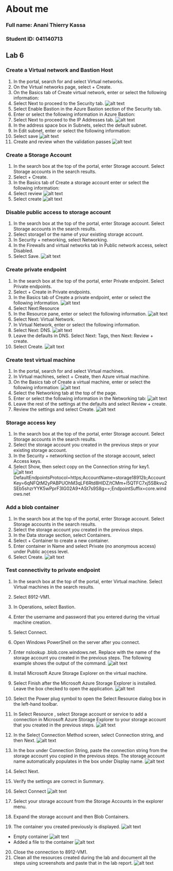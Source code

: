 # About me 
### Full name: Anani Thierry Kassa
### Student ID: 041140713

## Lab 6
### Create a Virtual network and Bastion Host

1.	In the portal, search for and select Virtual networks.
2.	On the Virtual networks page, select + Create.
3.	On the Basics tab of Create virtual network, enter or select the following information:
4.	Select Next to proceed to the Security tab.
![alt text](1-4.PNG)
5.	Select Enable Bastion in the Azure Bastion section of the Security tab.
6.	Enter or select the following information in Azure Bastion:
7.	Select Next to proceed to the IP Addresses tab.
![alt text](5-7.PNG)
8.	In the address space box in Subnets, select the default subnet.
9.	In Edit subnet, enter or select the following information:
10.	Select save
![alt text](8-10.PNG)
11.	Create and review when the validation passes
![alt text](11.PNG)

### Create a Storage Account
1.	In the search box at the top of the portal, enter Storage account. Select Storage accounts in the search results.
2.	Select + Create.
3.	In the Basics tab of Create a storage account enter or select the following information:
4.	Select review 
![alt text](b1-5.PNG)
5.	Select create
![alt text](b5.PNG)

### Disable public access to storage account
1.	In the search box at the top of the portal, enter Storage account. Select Storage accounts in the search results.
2.	Select storage1 or the name of your existing storage account.
3.	In Security + networking, select Networking.
4.	In the Firewalls and virtual networks tab in Public network access, select Disabled.
5.	Select Save.
![alt text](c1-5.PNG)

### Create private endpoint
1.	In the search box at the top of the portal, enter Private endpoint. Select Private endpoints.
2.	Select + Create in Private endpoints.
3.	In the Basics tab of Create a private endpoint, enter or select the following information.
![alt text](d1-3.PNG)
4.	Select Next:Resource
5.	In the Resource pane, enter or select the following information.
![alt text](d4-5.PNG)
6.	Select Next: Virtual Network.
7.	In Virtual Network, enter or select the following information.
8.	Select Next: DNS.
![alt text](d6-8.PNG)
9.	Leave the defaults in DNS. Select Next: Tags, then Next: Review + create.
10.	Select Create.
![alt text](d9-10.PNG)

### Create test virtual machine
1.	In the portal, search for and select Virtual machines.
2.	In Virtual machines, select + Create, then Azure virtual machine.
3.	On the Basics tab of Create a virtual machine, enter or select the following information:
![alt text](e1-3.PNG)
4.	Select the Networking tab at the top of the page.
5.	Enter or select the following information in the Networking tab:
![alt text](e4-5.PNG)
6.	Leave the rest of the settings at the defaults and select Review + create.
7.	Review the settings and select Create.
![alt text](e6-7.PNG)

### Storage access key
1.	In the search box at the top of the portal, enter Storage account. Select Storage accounts in the search results.
2.	Select the storage account you created in the previous steps or your existing storage account.
3.	In the Security + networking section of the storage account, select Access keys.
4.	Select Show, then select copy on the Connection string for key1.
![alt text](f1-4.PNG)
DefaultEndpointsProtocol=https;AccountName=storage18912b;AccountKey=6qNFQtM2yPABPUOhM3qLF6Rtd8HlDZ/tCMm+l5QTFC7xj5SBkvu2SEb5shzrYYK5wPprF3IG02A9+ASt7s9S8g==;EndpointSuffix=core.windows.net

### Add a blob container
1.	In the search box at the top of the portal, enter Storage account. Select Storage accounts in the search results.
2.	Select the storage account you created in the previous steps.
3.	In the Data storage section, select Containers.
4.	Select + Container to create a new container.
5.	Enter container in Name and select Private (no anonymous access) under Public access level.
6.	Select Create.
![alt text](g1-6.PNG)

### Test connectivity to private endpoint
1.	In the search box at the top of the portal, enter Virtual machine. Select Virtual machines in the search results.
2.	Select 8912-VM1.
3.	In Operations, select Bastion.
4.	Enter the username and password that you entered during the virtual machine creation.
5.	Select Connect.
6.	Open Windows PowerShell on the server after you connect.
7.	Enter nslookup <storage-account-name>.blob.core.windows.net. Replace <storage-account-name> with the name of the storage account you created in the previous steps. The following example shows the output of the command.
![alt text](h1-7.PNG)

8.	Install Microsoft Azure Storage Explorer on the virtual machine.
9.	Select Finish after the Microsoft Azure Storage Explorer is installed. Leave the box checked to open the application.
![alt text](h8-9.PNG)
10.	Select the Power plug symbol to open the Select Resource dialog box in the left-hand toolbar.
11.	In Select Resource , select Storage account or service to add a connection in Microsoft Azure Storage Explorer to your storage account that you created in the previous steps.
![alt text](h11.PNG)
12.	In the Select Connection Method screen, select Connection string, and then Next.
![alt text](h12.PNG)
13.	In the box under Connection String, paste the connection string from the storage account you copied in the previous steps. The storage account name automatically populates in the box under Display name.
![alt text](h13.PNG)
14.	Select Next.
15.	Verify the settings are correct in Summary.
16.	Select Connect
![alt text](h14-16.PNG)
17.	Select your storage account from the Storage Accounts in the explorer menu.
18.	Expand the storage account and then Blob Containers.
19.	The container you created previously is displayed.
![alt text](h15-19.PNG)
- Empty container
![alt text](h19.PNG)
- Added a file to the container
![alt text](h20.PNG)
20.	Close the connection to 8912-VM1.
21.	Clean all the resources created during the lab and document all the steps using screenshots and paste that in the lab report.
![alt text](h21.PNG)